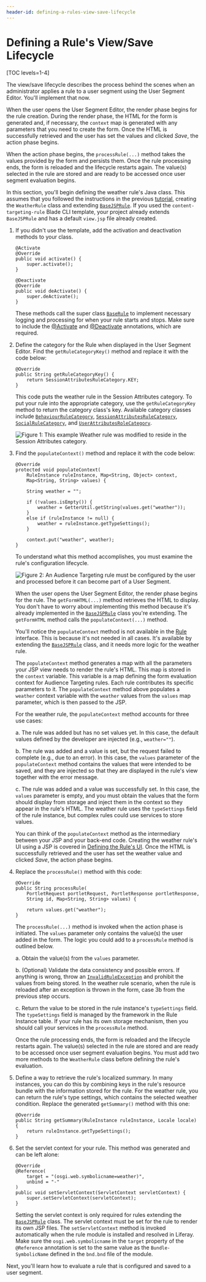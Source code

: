```yaml
---
header-id: defining-a-rules-view-save-lifecycle
---
```


# Defining a Rule's View/Save Lifecycle

[TOC levels=1-4]

The view/save lifecycle describes the process behind the scenes when an 
administrator applies a rule to a user segment using the User Segment Editor. 
You'll implement that now.

When the user opens the User Segment Editor, the render phase begins for the 
rule creation. During the render phase, the HTML for the form is generated 
and, if necessary, the `context` map is generated with any parameters that you 
need to create the form. Once the HTML is successfully retrieved and the user 
has set the values and clicked *Save*, the action phase begins.
        
When the action phase begins, the `processRule(...)` method takes the values
provided by the form and persists them. Once the rule processing ends, the form 
is reloaded and the lifecycle restarts again. The value(s) selected in the rule 
are stored and  are ready to be accessed once user segment evaluation begins.

In this section, you'll begin defining the weather rule's Java class. This
assumes that you followed the instructions in the previous [tutorial](/docs/7-1/tutorials/-/knowledge_base/t/creating-a-custom-rule-type),
creating the `WeatherRule` class and extending
[`BaseJSPRule`](@app-ref@/content-targeting/3.0.0/javadocs/com/liferay/content/targeting/api/model/BaseJSPRule.html).
If you used the `content-targeting-rule` Blade CLI template, your project 
already extends `BaseJSPRule` and has a default `view.jsp` file already
created. 

1.  If you didn't use the template, add the activation and deactivation methods
    to your class.

        @Activate
        @Override
        public void activate() {
            super.activate();
        }

        @Deactivate
        @Override
        public void deActivate() {
            super.deActivate();
        }

    These methods call the super class
    [`BaseRule`](@app-ref@/content-targeting/3.0.0/javadocs/com/liferay/content/targeting/api/model/BaseRule.html)
    to implement necessary logging and processing for when your rule starts and
    stops. Make sure to include the
    [@Activate](https://osgi.org/javadoc/r6/cmpn/org/osgi/service/component/annotations/Activate.html)
    and
    [@Deactivate](https://osgi.org/javadoc/r6/cmpn/org/osgi/service/component/annotations/Deactivate.html)
    annotations, which are required.

2.  Define the category for the Rule when displayed in the User Segment Editor.
    Find the `getRuleCategoryKey()` method and replace it with the code below: 

        @Override
        public String getRuleCategoryKey() {
            return SessionAttributesRuleCategory.KEY;
        }

    This code puts the weather rule in the Session Attributes category. To
    put your rule into the appropriate category, use the `getRuleCategoryKey`
    method to return the category class's key. Available category classes
    include [`BehaviourRuleCategory`](@app-ref@/content-targeting/3.0.0/javadocs/com/liferay/content/targeting/rule/categories/BehaviorRuleCategory.html),
    [`SessionAttributesRuleCategory`](@app-ref@/content-targeting/3.0.0/javadocs/com/liferay/content/targeting/rule/categories/SessionAttributesRuleCategory.html),
    [`SocialRuleCategory`](@app-ref@/content-targeting/3.0.0/javadocs/com/liferay/content/targeting/rule/categories/SocialRuleCategory.html),
    and
    [`UserAttributesRoleCategory`](@app-ref@/content-targeting/3.0.0/javadocs/com/liferay/content/targeting/rule/categories/UserAttributesRuleCategory.html).

    ![Figure 1: This example Weather rule was modified to reside in the Session Attributes category.](../../../images-dxp/new-category-rule.png)

3.  Find the `populateContext()` method and replace it with the code below:

        @Override
        protected void populateContext(
            RuleInstance ruleInstance, Map<String, Object> context,
            Map<String, String> values) {

            String weather = "";

            if (!values.isEmpty()) {
                weather = GetterUtil.getString(values.get("weather"));
            }
            else if (ruleInstance != null) {
                weather = ruleInstance.getTypeSettings();
            }

            context.put("weather", weather);
        }

    To understand what this method accomplishes, you must examine the rule's
    configuration lifecycle.

    ![Figure 2: An Audience Targeting rule must be configured by the user and processed before it can become part of a User Segment.](../../../images-dxp/rule-lifecycle.png)

    When the user opens the User Segment Editor, the render phase begins for the
    rule. The `getFormHTML(...)` method retrieves the HTML to display. You don't
    have to worry about implementing this method because it's already
    implemented in the
    [`BaseJSPRule`](@app-ref@/content-targeting/3.0.0/javadocs/com/liferay/content/targeting/api/model/BaseJSPRule.html)
    class you're extending. The `getFormHTML` method calls the
    `populateContext(...)` method.

    You'll notice the `populateContext` method is not available in the
    [Rule](@app-ref@/content-targeting/3.0.0/javadocs/com/liferay/content/targeting/api/model/Rule.html)
    interface. This is because it's not needed in all cases. It's available by
    extending the
    [`BaseJSPRule`](@app-ref@/content-targeting/3.0.0/javadocs/com/liferay/content/targeting/api/model/BaseJSPRule.html)
    class, and it needs more logic for the weather rule. 

    The `populateContext` method generates a map with all the parameters your
    JSP view needs to render the rule's HTML. This map is stored in the
    `context` variable. This variable is a map defining the form evaluation
    context for Audience Targeting rules. Each rule contributes its specific
    parameters to it. The `populateContext` method above populates a `weather`
    context variable with the `weather` values from the `values` map parameter,
    which is then passed to the JSP.

    For the weather rule, the `populateContext` method accounts for three use
    cases:

    a. The rule was added but has no set values yet. In this case, the default
       values defined by the developer are injected (e.g., `weather=""`).

    b. The rule was added and a value is set, but the request failed to
       complete (e.g., due to an error). In this case, the `values` parameter
       of the `populateContext` method contains the values that were intended
       to be saved, and they are injected so that they are displayed in the
       rule's view together with the error message.

    c. The rule was added and a value was successfully set. In this case, the
       `values` parameter is empty, and you must obtain the values that the
       form should display from storage and inject them in the context so
       they appear in the rule's HTML. The weather rule uses the `typeSettings`
       field of the rule instance, but complex rules could use services to
       store values.

    You can think of the `populateContext` method as the intermediary between
    your JSP and your back-end code. Creating the weather
    rule's UI using a JSP is covered in
    [Defining the Rule's UI](/docs/7-1/tutorials/-/knowledge_base/t/defining-the-rules-ui). 
    Once the HTML is successfully retrieved and the user has set the
    weather value and clicked *Save*, the action phase begins. 

4.  Replace the `processRule()` method with this code:

        @Override
        public String processRule(
            PortletRequest portletRequest, PortletResponse portletResponse,
            String id, Map<String, String> values) {

            return values.get("weather");
        }

    The `processRule(...)` method is invoked when the action phase is initiated.
    The `values` parameter only contains the value(s) the user added in the
    form. The logic you could add to a `processRule` method is outlined below.

    a. Obtain the value(s) from the `values` parameter.

    b. (Optional) Validate the data consistency and possible errors. If
       anything is wrong, throw an
       [`InvalidRuleException`](@app-ref@/content-targeting/3.0.0/javadocs/com/liferay/content/targeting/exception/InvalidRuleException.html)
       and prohibit the values from being stored. In the weather rule scenario,
       when the rule is reloaded after an exception is thrown in the form, case 3b
       from the previous step occurs.

    c. Return the value to be stored in the rule instance's `typeSettings`
       field. The `typeSettings` field is managed by the framework in the Rule
       Instance table. If your rule has its own storage mechanism, then you should
       call your services in the `processRule` method.

    Once the rule processing ends, the form is reloaded and the lifecycle
    restarts again. The value(s) selected in the rule are stored and are ready
    to be accessed once user segment evaluation begins. You must add two more
    methods to the `WeatherRule` class before defining the rule's evaluation.

5.  Define a way to retrieve the rule's localized summary. In many instances,
    you can do this by combining keys in the rule's resource bundle with the
    information stored for the rule. For the weather rule, you can return
    the rule's type settings, which contains the selected weather condition. Replace
    the generated `getSummary()` method with this one: 

        @Override
        public String getSummary(RuleInstance ruleInstance, Locale locale) {
            return ruleInstance.getTypeSettings();
        }

6.  Set the servlet context for your rule. This method was generated and can be
    left alone:

        @Override
        @Reference(
            target = "(osgi.web.symbolicname=weather)",
            unbind = "-"
        )
        public void setServletContext(ServletContext servletContext) {
            super.setServletContext(servletContext);
        }

    Setting the servlet context is only required for rules extending the
    [`BaseJSPRule`](@app-ref@/content-targeting/3.0.0/javadocs/com/liferay/content/targeting/api/model/BaseJSPRule.html)
    class. The servlet context must be set for the rule to render its own JSP
    files. The `setServletContext` method is invoked automatically when the rule
    module is installed and resolved in Liferay. Make sure the
    `osgi.web.symbolicname` in the `target` property of the `@Reference`
    annotation is set to the same value as the `Bundle-SymbolicName` defined in
    the `bnd.bnd` file of the module.

Next, you'll learn how to evaluate a rule that is configured and saved to a user
segment.
